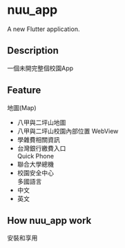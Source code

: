 # nuu_app

A new Flutter application.

## Description
一個未開完整個校園App
## Feature
地圖(Map)  
  - 八甲與二坪山地圖  
  - 八甲與二坪山校園內部位置
WebView  
  - 學雜費相關資訊  
  - 台灣銀行繳費入口  
Quick Phone
  - 聯合大學總機  
  - 校園安全中心  
多國語言  
  - 中文  
  - 英文  
## How nuu_app work
安裝和享用
